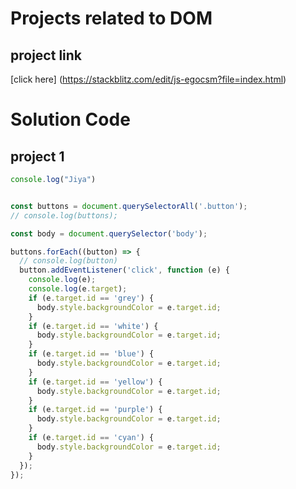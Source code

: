 # Projects related to DOM

## project link
[click here] (https://stackblitz.com/edit/js-egocsm?file=index.html)

# Solution Code

## project 1

``` javascript
console.log("Jiya")


const buttons = document.querySelectorAll('.button');
// console.log(buttons);

const body = document.querySelector('body');

buttons.forEach((button) => {
  // console.log(button)
  button.addEventListener('click', function (e) {
    console.log(e);
    console.log(e.target);
    if (e.target.id == 'grey') {
      body.style.backgroundColor = e.target.id;
    }
    if (e.target.id == 'white') {
      body.style.backgroundColor = e.target.id;
    }
    if (e.target.id == 'blue') {
      body.style.backgroundColor = e.target.id;
    }
    if (e.target.id == 'yellow') {
      body.style.backgroundColor = e.target.id;
    }
    if (e.target.id == 'purple') {
      body.style.backgroundColor = e.target.id;
    }
    if (e.target.id == 'cyan') {
      body.style.backgroundColor = e.target.id;
    }
  });
});


```